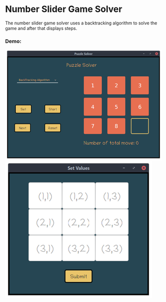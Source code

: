 # Number Slider Game Solver
The number slider game solver uses a backtracking algorithm to solve the game and after that displays steps.

### Demo:
![Menu](https://github.com/Alireza-Sampour/Number-Slider-Game-Solver/blob/main/src/Ad/Hw4/screenshots/1.png)
![Set Page](https://github.com/Alireza-Sampour/Number-Slider-Game-Solver/blob/main/src/Ad/Hw4/screenshots/2.png)
